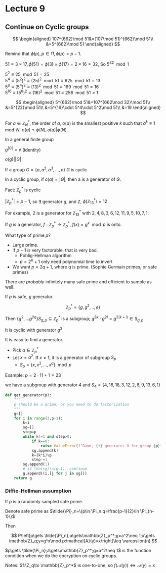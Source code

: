 # Lecture 9

## Continue on Cyclic groups

$$
\begin{aligned}
107^{662}\mod 51&=(107\mod 51)^{662}\mod 51\\
&=5^{662}\mod 51
\end{aligned}
$$

Remind that $\phi(p),p\in\Pi,\phi(p)=p-1$.

$51=3\times 17,\phi(51)=\phi(3)\times \phi(17)=2\times 16=32$, So $5^{32}\mod 1$

$5^2\equiv 25\mod 51=25$  
$5^4\equiv (5^2)^2\equiv(25)^2 \mod 51\equiv 625\mod 51=13$  
$5^8\equiv (5^4)^2\equiv(13)^2 \mod 51\equiv 169\mod 51=16$  
$5^16\equiv (5^8)^2\equiv(16)^2 \mod 51\equiv 256\mod 51=1$  

$$
\begin{aligned}
5^{662}\mod 51&=107^{662\mod 32}\mod 51\\
&=5^{22}\mod 51\\
&=5^{16}\cdot 5^4\cdot 5^2\mod 51\\
&=19
\end{aligned}
$$

For $a\in \mathbb{Z}_N^*$, the order of $a$, $o(a)$ is the smallest positive $k$ such that $a^k\equiv 1\mod N$. $o(a)\leq \phi(N),o(a)|\phi (N)$

In a general finite group

$g^{|G|}=e$ (identity)

$o(g)\vert |G|$

If a group $G=\{a,a^2,a^3,...,e\}$ $G$ is cyclic

In a cyclic group, if $o(a)=|G|$, then a is a generator of $G$.

Fact: $\mathbb{Z}^*_p$ is cyclic

$|\mathbb{Z}^*_p|=p-1$, so $\exists$ generator $g$, and $\mathbb{Z}$, $\phi(\mathbb{Z}_{13}^*)=12$

For example, $2$ is a generator for $\mathbb{Z}_{13}^*$ with $2,4,8,3,6,12,11,9,5,10,7,1$.

If $g$ is a generator, $f:\mathbb{Z}_p^*\to \mathbb{Z}_p^*$, $f(x)=g^x \mod p$ is onto.

What type of prime $p$?

- Large prime.
- If $p-1$ is very factorable, that is very bad.
  - Pohlig-Hellman algorithm
  - $p=2^n+1$ only need polynomial time to invert
- We want $p=2q+1$, where $q$ is prime. (Sophie Germain primes, or safe primes)

There are _probably_ infinitely many safe prime and efficient to sample as well.

If $p$ is safe, $g$ generator.

$$
\mathbb{Z}_p^*=\{g,g^2,..,e\}
$$

Then $\{g^2,...g^{2q}\}S_{g,p}\subseteq \mathbb{Z}_p^*$ is a subgroup; $g^{2k}\cdot g^{2l}=g^{2(k+l)}\in S_{g,p}$

It is cyclic with generator $g^2$.

It is easy to find a generator.

- Pick $a\in \mathbb{Z}_p^*$
- Let $x=a^2$. If $x\neq 1$, it is a generator of subgroup $S_p$
  - $S_p=\{x,x^2,...,x^q\}\mod p$

Example: $p=2\cdot 11+1=23$

we have a subgroup with generator $4$ and $S_4=\{4,16,18,3,12,2,8,9,13,6,1\}$

```python
def get_generator(p):
    """
    p should be a prime, or you need to do factorization
    """
    g=[]
    for i in range(2,p-1):
        k=i
        sg=[]
        step=p
        while k!=1 and step>0:
            if k==0:
                raise ValueError(f"Damn, {i} generates 0 for group {p}")
            sg.append(k)
            k=(k*i)%p
            step-=1
        sg.append(1)
        # if len(sg)!=(p-1): continue
        g.append((i,[j for j in sg]))
    return g
```

### Diffie-Hellman assumption

If $p$ is a randomly sampled safe prime.

Denote safe prime as $\tilde{\Pi}_n=\{p\in \Pi_n:q=\frac{p-1}{2}\in \Pi_{n-1}\}$

Then

$$
P\left[p\gets \tilde{\Pi_n};a\gets\mathbb{Z}_p^*;g=a^2\neq 1;x\gets \mathbb{Z}_q;y=g^x\mod p:\mathcal{A}(y)=x\right]\leq \varepsilon(n)
$$

$p\gets \tilde{\Pi_n};a\gets\mathbb{Z}_p^*;g=a^2\neq 1$ is the function condition when we do the encryption on cyclic groups.

Notes: $f:\Z_q\to \mathbb{Z}_p^*$ is one-to-one, so $f(\mathcal{A}(y))\iff \mathcal{A}(y)=x$



